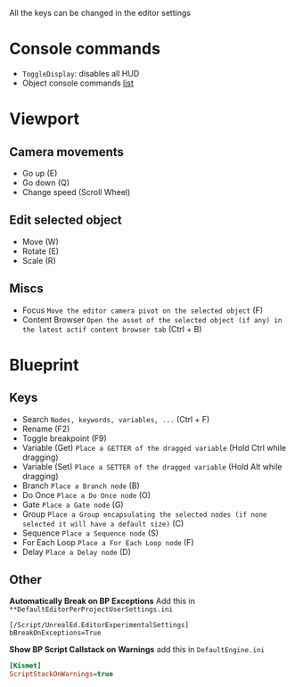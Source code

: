 All the keys can be changed in the editor settings

# Console commands
- `ToggleDisplay`: disables all HUD
- Object console commands [list](https://dev.epicgames.com/community/learning/tutorials/dXl5/advanced-debugging-in-unreal-engine#objconsolecommand)
# Viewport

## Camera movements
- Go up (E)
- Go down (Q)
- Change speed (Scroll Wheel)
## Edit selected object
- Move (W)
- Rotate (E)
- Scale (R)

## Miscs
- Focus `Move the editor camera pivot on the selected object` (F)
- Content Browser `Open the asset of the selected object (if any) in the latest actif content browser tab` (Ctrl + B)

# Blueprint

## Keys
- Search `Nodes, keywords, variables, ...` (Ctrl + F)
- Rename (F2)
- Toggle breakpoint (F9)
- Variable (Get) `Place a GETTER of the dragged variable` (Hold Ctrl while dragging)
- Variable (Set) `Place a SETTER of the dragged variable` (Hold Alt while dragging)
- Branch `Place a Branch node` (B)
- Do Once `Place a Do Once node` (O)
- Gate `Place a Gate node` (G)
- Group `Place a Group encapsulating the selected nodes (if none selected it will have a default size)` (C)
- Sequence `Place a Sequence node` (S)
- For Each Loop `Place a For Each Loop node` (F)
- Delay `Place a Delay node` (D)

## Other

**Automatically Break on BP Exceptions**
Add this in `**DefaultEditorPerProjectUserSettings.ini`
```init
[/Script/UnrealEd.EditorExperimentalSettings]
bBreakOnExceptions=True
```

**Show BP Script Callstack on Warnings**
add this in `DefaultEngine.ini`
```ini
[Kismet]
ScriptStackOnWarnings=true
```

